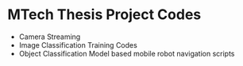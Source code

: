 # MTech Thesis Project Codes
* Camera Streaming
* Image Classification Training Codes
* Object Classification Model based mobile robot navigation scripts

